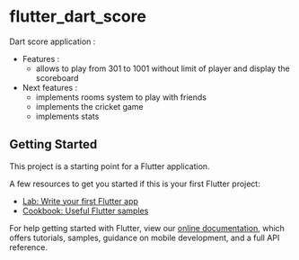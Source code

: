 # flutter_dart_score

Dart score application :
  - Features :
    - allows to play from 301 to 1001 without limit of player and display the scoreboard
  - Next features :
    - implements rooms system to play with friends
    - implements the cricket game
    - implements stats
    

## Getting Started

This project is a starting point for a Flutter application.

A few resources to get you started if this is your first Flutter project:

- [Lab: Write your first Flutter app](https://flutter.dev/docs/get-started/codelab)
- [Cookbook: Useful Flutter samples](https://flutter.dev/docs/cookbook)

For help getting started with Flutter, view our
[online documentation](https://flutter.dev/docs), which offers tutorials,
samples, guidance on mobile development, and a full API reference.
